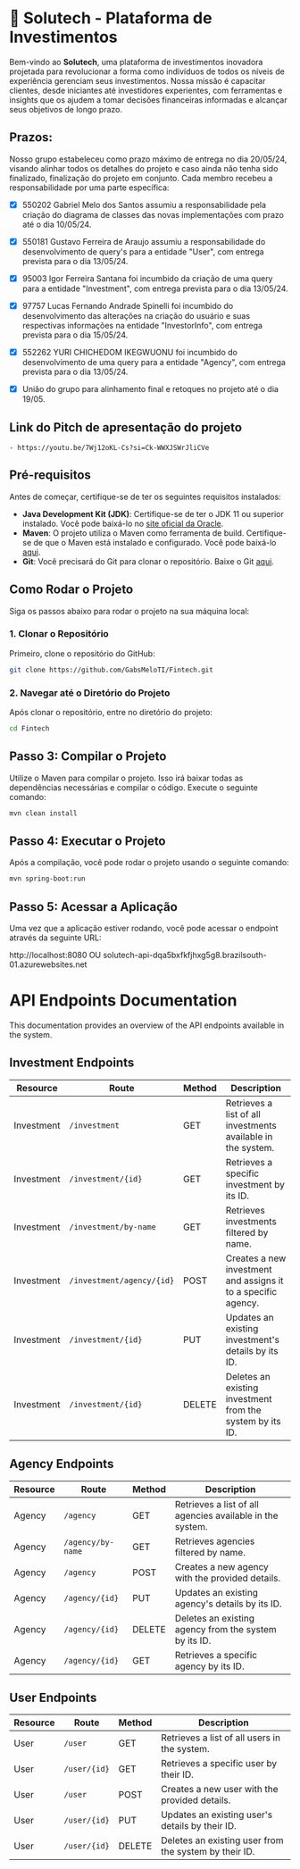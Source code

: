 # 🌟 Solutech - Plataforma de Investimentos

Bem-vindo ao **Solutech**, uma plataforma de investimentos inovadora projetada para revolucionar a forma como indivíduos de todos os níveis de experiência gerenciam seus investimentos. Nossa missão é capacitar clientes, desde iniciantes até investidores experientes, com ferramentas e insights que os ajudem a tomar decisões financeiras informadas e alcançar seus objetivos de longo prazo.

## Prazos:
Nosso grupo estabeleceu como prazo máximo de entrega no dia 20/05/24, visando alinhar todos os detalhes do projeto e caso ainda não tenha sido finalizado, finalização do projeto em conjunto. Cada membro recebeu a responsabilidade por uma parte específica:

- [X] 550202 Gabriel Melo dos Santos assumiu a responsabilidade pela criação do diagrama de classes das novas implementações com prazo até o dia 10/05/24.

- [X] 550181 Gustavo Ferreira de Araujo assumiu a responsabilidade do desenvolvimento de query's para a entidade "User", com entrega prevista para o dia 13/05/24.

- [X] 95003 Igor Ferreira Santana foi incumbido da criação de uma query para a entidade "Investment", com entrega prevista para o dia 13/05/24.

- [X] 97757 Lucas Fernando Andrade Spinelli foi incumbido do desenvolvimento das alterações na criação do usuário e suas respectivas informações na entidade "InvestorInfo", com entrega prevista para o dia 15/05/24.

- [X] 552262 YURI CHICHEDOM IKEGWUONU foi incumbido do desenvolvimento de uma query para a entidade "Agency", com entrega prevista para o dia 13/05/24.

- [X] União do grupo para alinhamento final e retoques no projeto até o dia 19/05.


## Link do Pitch de apresentação do projeto
```
- https://youtu.be/7Wj12oKL-Cs?si=Ck-WWXJSWrJliCVe
```

## Pré-requisitos

Antes de começar, certifique-se de ter os seguintes requisitos instalados:

- **Java Development Kit (JDK)**: Certifique-se de ter o JDK 11 ou superior instalado. Você pode baixá-lo no [site oficial da Oracle](https://www.oracle.com/java/technologies/javase-jdk11-downloads.html).
- **Maven**: O projeto utiliza o Maven como ferramenta de build. Certifique-se de que o Maven está instalado e configurado. Você pode baixá-lo [aqui](https://maven.apache.org/download.cgi).
- **Git**: Você precisará do Git para clonar o repositório. Baixe o Git [aqui](https://git-scm.com/downloads).

## Como Rodar o Projeto

Siga os passos abaixo para rodar o projeto na sua máquina local:

### 1. Clonar o Repositório

Primeiro, clone o repositório do GitHub:

```bash
git clone https://github.com/GabsMeloTI/Fintech.git
````

### 2. Navegar até o Diretório do Projeto

Após clonar o repositório, entre no diretório do projeto:

```bash
cd Fintech
````

## Passo 3: Compilar o Projeto

Utilize o Maven para compilar o projeto. Isso irá baixar todas as dependências necessárias e compilar o código. Execute o seguinte comando:

```bash
mvn clean install
````

## Passo 4: Executar o Projeto

Após a compilação, você pode rodar o projeto usando o seguinte comando:

```bash
mvn spring-boot:run
````

## Passo 5: Acessar a Aplicação

Uma vez que a aplicação estiver rodando, você pode acessar o endpoint através da seguinte URL:

http://localhost:8080
OU
solutech-api-dqa5bxfkfjhxg5g8.brazilsouth-01.azurewebsites.net


# API Endpoints Documentation

This documentation provides an overview of the API endpoints available in the system.

## Investment Endpoints

| Resource   | Route                         | Method  | Description                                                     |
|------------|-------------------------------|---------|-----------------------------------------------------------------|
| Investment | `/investment`                 | GET     | Retrieves a list of all investments available in the system.     |
| Investment | `/investment/{id}`            | GET     | Retrieves a specific investment by its ID.                      |
| Investment | `/investment/by-name`         | GET     | Retrieves investments filtered by name.                         |
| Investment | `/investment/agency/{id}`     | POST    | Creates a new investment and assigns it to a specific agency.   |
| Investment | `/investment/{id}`            | PUT     | Updates an existing investment's details by its ID.             |
| Investment | `/investment/{id}`            | DELETE  | Deletes an existing investment from the system by its ID.       |

## Agency Endpoints

| Resource   | Route                         | Method  | Description                                                     |
|------------|-------------------------------|---------|-----------------------------------------------------------------|
| Agency     | `/agency`                     | GET     | Retrieves a list of all agencies available in the system.       |
| Agency     | `/agency/by-name`             | GET     | Retrieves agencies filtered by name.                            |
| Agency     | `/agency`                     | POST    | Creates a new agency with the provided details.                 |
| Agency     | `/agency/{id}`                | PUT     | Updates an existing agency's details by its ID.                 |
| Agency     | `/agency/{id}`                | DELETE  | Deletes an existing agency from the system by its ID.           |
| Agency     | `/agency/{id}`                | GET     | Retrieves a specific agency by its ID.                          |

## User Endpoints

| Resource   | Route                         | Method  | Description                                                     |
|------------|-------------------------------|---------|-----------------------------------------------------------------|
| User       | `/user`                       | GET     | Retrieves a list of all users in the system.                    |
| User       | `/user/{id}`                  | GET     | Retrieves a specific user by their ID.                          |
| User       | `/user`                       | POST    | Creates a new user with the provided details.                   |
| User       | `/user/{id}`                  | PUT     | Updates an existing user's details by their ID.                 |
| User       | `/user/{id}`                  | DELETE  | Deletes an existing user from the system by their ID.           |


